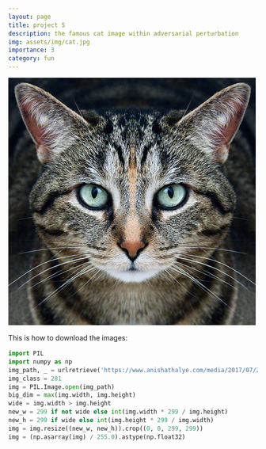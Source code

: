```yaml
---
layout: page
title: project 5
description: the famous cat image within adversarial perturbation
img: assets/img/cat.jpg
importance: 3
category: fun
---
```




![cat](/assets/img/cat.jpg)


This is how to download the images:

```python
import PIL
import numpy as np
img_path, _ = urlretrieve('https://www.anishathalye.com/media/2017/07/25/cat.jpg')
img_class = 281
img = PIL.Image.open(img_path)
big_dim = max(img.width, img.height)
wide = img.width > img.height
new_w = 299 if not wide else int(img.width * 299 / img.height)
new_h = 299 if wide else int(img.height * 299 / img.width)
img = img.resize((new_w, new_h)).crop((0, 0, 299, 299))
img = (np.asarray(img) / 255.0).astype(np.float32)
```
